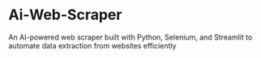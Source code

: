 # Ai-Web-Scraper
An AI-powered web scraper built with Python, Selenium, and Streamlit to automate data extraction from websites efficiently
